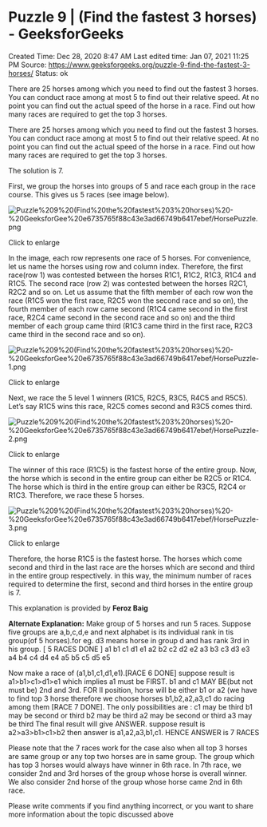 # Puzzle 9 | (Find the fastest 3 horses) - GeeksforGeeks

Created Time: Dec 28, 2020 8:47 AM
Last edited time: Jan 07, 2021 11:25 PM
Source: https://www.geeksforgeeks.org/puzzle-9-find-the-fastest-3-horses/
Status: ok

There are 25 horses among which you need to find out the fastest 3 horses. You can conduct race among at most 5 to find out their relative speed. At no point you can find out the actual speed of the horse in a race. Find out how many races are required to get the top 3 horses.

There are 25 horses among which you need to find out the fastest 3 horses. You can conduct race among at most 5 to find out their relative speed. At no point you can find out the actual speed of the horse in a race. Find out how many races are required to get the top 3 horses.

The solution is 7.

First, we group the horses into groups of 5 and race each group in the race course. This gives us 5 races (see image below).

![Puzzle%209%20(Find%20the%20fastest%203%20horses)%20-%20GeeksforGee%20e6735765f88c43e3ad66749b6417ebef/HorsePuzzle.png](HorsePuzzle.png)

Click to enlarge

In the image, each row represents one race of 5 horses. For convenience, let us name the horses using row and column index. Therefore, the first race(row 1) was contested between the horses R1C1, R1C2, R1C3, R1C4 and R1C5. The second race (row 2) was contested between the horses R2C1, R2C2 and so on. Let us assume that the fifth member of each row won the race (R1C5 won the first race, R2C5 won the second race and so on), the fourth member of each row came second (R1C4 came second in the first race, R2C4 came second in the second race and so on) and the third member of each group came third (R1C3 came third in the first race, R2C3 came third in the second race and so on).

![Puzzle%209%20(Find%20the%20fastest%203%20horses)%20-%20GeeksforGee%20e6735765f88c43e3ad66749b6417ebef/HorsePuzzle-1.png](HorsePuzzle-1.png)

Click to enlarge

Next, we race the 5 level 1 winners (R1C5, R2C5, R3C5, R4C5 and R5C5). Let’s say R1C5 wins this race, R2C5 comes second and R3C5 comes third.

![Puzzle%209%20(Find%20the%20fastest%203%20horses)%20-%20GeeksforGee%20e6735765f88c43e3ad66749b6417ebef/HorsePuzzle-2.png](HorsePuzzle-2.png)

Click to enlarge

The winner of this race (R1C5) is the fastest horse of the entire group. Now, the horse which is second in the entire group can either be R2C5 or R1C4. The horse which is third in the entire group can either be R3C5, R2C4 or R1C3. Therefore, we race these 5 horses.

![Puzzle%209%20(Find%20the%20fastest%203%20horses)%20-%20GeeksforGee%20e6735765f88c43e3ad66749b6417ebef/HorsePuzzle-3.png](HorsePuzzle-3.png)

Click to enlarge

Therefore, the horse R1C5 is the fastest horse. The horses which come second and third in the last race are the horses which are second and third in the entire group respectively. in this way, the minimum number of races required to determine the first, second and third horses in the entire group is 7.

This explanation is provided by **Feroz Baig**

**Alternate Explanation:**
 Make group of 5 horses and run 5 races. Suppose five groups are a,b,c,d,e and next alphabet is its individual rank in tis group(of 5 horses).for eg. d3 means horse in group d and has rank 3rd in his group. [ 5 RACES DONE ]
 a1 b1 c1 d1 e1
 a2 b2 c2 d2 e2
 a3 b3 c3 d3 e3
 a4 b4 c4 d4 e4
 a5 b5 c5 d5 e5

Now make a race of (a1,b1,c1,d1,e1).[RACE 6 DONE] suppose result is a1>b1>c1>d1>e1
 which implies a1 must be FIRST.
 b1 and c1 MAY BE(but not must be) 2nd and 3rd.
 FOR II position, horse will be either b1 or a2
 (we have to find top 3 horse therefore we choose horses b1,b2,a2,a3,c1 do racing among them [RACE 7 DONE].
 The only possibilities are :
 c1 may be third
 b1 may be second or third
 b2 may be third
 a2 may be second or third
 a3 may be third
 The final result will give ANSWER. suppose result is a2>a3>b1>c1>b2
 then answer is a1,a2,a3,b1,c1.
 HENCE ANSWER is 7 RACES

Please note that the 7 races work for the case also when all top 3 horses are same group or any top two horses are in same group. The group which has top 3 horses would always have winner in 6th race. In 7th race, we consider 2nd and 3rd horses of the group whose horse is overall winner. We also consider 2nd horse of the group whose horse came 2nd in 6th race.

Please write comments if you find anything incorrect, or you want to share more information about the topic discussed above